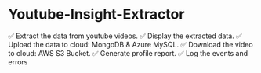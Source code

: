 # Youtube-Insight-Extractor
✅ Extract the data from youtube videos.
✅ Display the extracted data.
✅ Upload the data to cloud: MongoDB & Azure MySQL.
✅ Download the video to cloud: AWS S3 Bucket.
✅ Generate profile report.
✅ Log the events and errors
